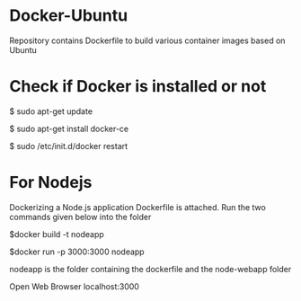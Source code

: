 # Docker-Ubuntu
Repository contains Dockerfile to build various container images based on Ubuntu 

# Check if Docker is installed or not
 
$ sudo apt-get update

$ sudo apt-get install docker-ce
 
$ sudo /etc/init.d/docker restart

# For Nodejs

Dockerizing a Node.js application Dockerfile is attached. Run the two commands given below into the folder

$docker build -t nodeapp 

$docker run -p 3000:3000 nodeapp

nodeapp is the folder containing the dockerfile and the node-webapp folder

Open Web Browser localhost:3000
